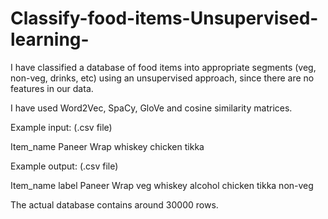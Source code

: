 # Classify-food-items-Unsupervised-learning-
I have classified a database of food items into appropriate segments (veg, non-veg, drinks, etc) using an unsupervised approach, since there are no features in our data.

I have used Word2Vec, SpaCy, GloVe and cosine similarity matrices.

Example input: (.csv file)

Item_name
Paneer Wrap
whiskey
chicken tikka

Example output: (.csv file)

Item_name             label
Paneer Wrap            veg
whiskey               alcohol
chicken tikka         non-veg


The actual database contains around 30000 rows.
